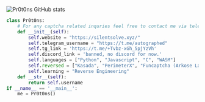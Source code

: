 ![Pr0t0ns GitHub stats](https://github-readme-stats.vercel.app/api?username=pr0t0ns&show_icons=true)
```python
class Pr0t0ns:
    # For any captcha related inquries feel free to contact me via telegram
    def __init__(self):
        self.website = "https://silentsolve.xyz/"
        self.telegram_username = "https://t.me/autographed"
        self.tg_link = 'https://t.me/+Tvbz-xGh_5pjYzVh'
        self.discord_link = 'banned, no discord for now.'
        self.languages = ["Python", "Javascript", "C", "WASM"]
        self.reversed = ["Kasada", "PerimeterX", "Funcaptcha (Arkose Labs)", "AWS WAF"]
        self.learning = "Reverse Engineering"
    def __str__(self):
        return self.username
if __name__ == '__main__':
    me = Pr0t0ns()
```
